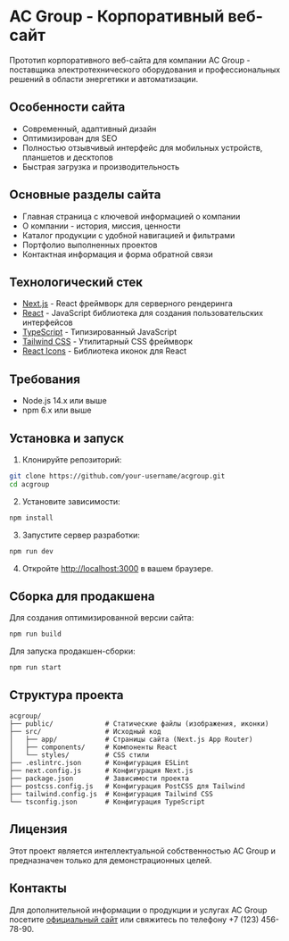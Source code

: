 # AC Group - Корпоративный веб-сайт

Прототип корпоративного веб-сайта для компании AC Group - поставщика электротехнического оборудования и профессиональных решений в области энергетики и автоматизации.

## Особенности сайта

- Современный, адаптивный дизайн
- Оптимизирован для SEO
- Полностью отзывчивый интерфейс для мобильных устройств, планшетов и десктопов
- Быстрая загрузка и производительность

## Основные разделы сайта

- Главная страница с ключевой информацией о компании
- О компании - история, миссия, ценности
- Каталог продукции с удобной навигацией и фильтрами
- Портфолио выполненных проектов
- Контактная информация и форма обратной связи

## Технологический стек

- [Next.js](https://nextjs.org/) - React фреймворк для серверного рендеринга
- [React](https://reactjs.org/) - JavaScript библиотека для создания пользовательских интерфейсов
- [TypeScript](https://www.typescriptlang.org/) - Типизированный JavaScript
- [Tailwind CSS](https://tailwindcss.com/) - Утилитарный CSS фреймворк
- [React Icons](https://react-icons.github.io/react-icons/) - Библиотека иконок для React

## Требования

- Node.js 14.x или выше
- npm 6.x или выше

## Установка и запуск

1. Клонируйте репозиторий:
```bash
git clone https://github.com/your-username/acgroup.git
cd acgroup
```

2. Установите зависимости:
```bash
npm install
```

3. Запустите сервер разработки:
```bash
npm run dev
```

4. Откройте [http://localhost:3000](http://localhost:3000) в вашем браузере.

## Сборка для продакшена

Для создания оптимизированной версии сайта:

```bash
npm run build
```

Для запуска продакшен-сборки:

```bash
npm run start
```

## Структура проекта

```
acgroup/
├── public/             # Статические файлы (изображения, иконки)
├── src/                # Исходный код
│   ├── app/            # Страницы сайта (Next.js App Router)
│   ├── components/     # Компоненты React
│   └── styles/         # CSS стили
├── .eslintrc.json      # Конфигурация ESLint
├── next.config.js      # Конфигурация Next.js
├── package.json        # Зависимости проекта
├── postcss.config.js   # Конфигурация PostCSS для Tailwind
├── tailwind.config.js  # Конфигурация Tailwind CSS
└── tsconfig.json       # Конфигурация TypeScript
```

## Лицензия

Этот проект является интеллектуальной собственностью AC Group и предназначен только для демонстрационных целей.

## Контакты

Для дополнительной информации о продукции и услугах AC Group посетите [официальный сайт](https://www.acgroup.ru) или свяжитесь по телефону +7 (123) 456-78-90. 